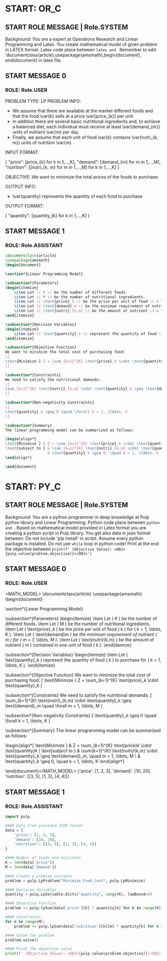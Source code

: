# START: OR_C 
## START ROLE MESSAGE | Role.SYSTEM 
Background: You are a expert at Operations Research and Linear Programming and Latex. You create mathematical model of given problem in LATEX format. Latex code place between ```latex and ``` Remember to add 'documentclass{article},usepackage{amsmath},begin{document}, end{document} in latex file. 
## START MESSAGE 0 
### ROLE: Role.USER
<DESCRIPTION>
PROBLEM TYPE: LP
PROBLEM INFO:

- We assume that there are available at the market different foods and that the food \var{k} sells at a price \var{price_{k}} per unit. 
- In addition there are several basic nutritional ingredients and, to achieve a balanced diet, each individual must receive at least \var{demand_{m}} units of nutrient \var{m} per day. 
- Finally, we assume that each unit of food \var{k} contains \var{nutri_{k, m}} units of nutrition \var{m}

INPUT FORMAT:

{
	"price": [price_{k} for k in 1,...,K],
	"demand": [demand_{m} for m in 1,...,M],
	"nutrition": [[nutri_{k, m} for m in 1,...,M] for k in 1,...,K]
}


OBJECTIVE: We want to minimize the total prices of the foods to purchase.

OUTPUT INFO:

- \var{quantity} represents the quantity of each food to purchase

OUTPUT FORMAT:

{
	"quantity": [quantity_{k} for k in 1,...,K]
}
</DESCRIPTION>


## START MESSAGE 1 
### ROLE: Role.ASSISTANT
```latex
\documentclass{article}
\usepackage{amsmath}
\begin{document}

\section*{Linear Programming Model}

\subsection*{Parameters}
\begin{itemize}
    \item Let \( K \) be the number of different foods.
    \item Let \( M \) be the number of nutritional ingredients.
    \item Let \( \text{price}_k \) be the price per unit of food \( k \) for \( k = 1, \ldots, K \).
    \item Let \( \text{demand}_m \) be the minimum requirement of nutrient \( m \) for \( m = 1, \ldots, M \).
    \item Let \( \text{nutri}_{k,m} \) be the amount of nutrient \( m \) contained in one unit of food \( k \).
\end{itemize}

\subsection*{Decision Variables}
\begin{itemize}
    \item Let \( \text{quantity}_k \) represent the quantity of food \( k \) to purchase for \( k = 1, \ldots, K \).
\end{itemize}

\subsection*{Objective Function}
We want to minimize the total cost of purchasing food:
\[
\text{Minimize } Z = \sum_{k=1}^{K} \text{price}_k \cdot \text{quantity}_k
\]

\subsection*{Constraints}
We need to satisfy the nutritional demands:
\[
\sum_{k=1}^{K} \text{nutri}_{k,m} \cdot \text{quantity}_k \geq \text{demand}_m \quad \forall m = 1, \ldots, M
\]

\subsection*{Non-negativity Constraints}
\[
\text{quantity}_k \geq 0 \quad \forall k = 1, \ldots, K
\]

\subsection*{Summary}
The linear programming model can be summarized as follows:

\begin{align*}
\text{Minimize } & Z = \sum_{k=1}^{K} \text{price}_k \cdot \text{quantity}_k \\
\text{subject to } & \sum_{k=1}^{K} \text{nutri}_{k,m} \cdot \text{quantity}_k \geq \text{demand}_m, \quad m = 1, \ldots, M \\
                   & \text{quantity}_k \geq 0, \quad k = 1, \ldots, K
\end{align*}

\end{document}
```

# START: PY_C 
## START ROLE MESSAGE | Role.SYSTEM 
Background: You are a python programmer in deep knowledge at Pulp python library and Linear Programming. Python code place between ```python and ```. Based on mathematical model provided in Latex format you are creating a python script in Pulp library. You get also data in json format between: <DATA></DATA> Do not include 'pip install' in script. Assume every python package is installed. Do not use `while` loop in python code! Print at the end the objective between <OBJ></OBJ> `print(f' (Objective Value): <OBJ>{pulp.value(problem.objective)}</OBJ>')` 
## START MESSAGE 0 
### ROLE: Role.USER
<MATH_MODEL>
\documentclass{article}
\usepackage{amsmath}
\begin{document}

\section*{Linear Programming Model}

\subsection*{Parameters}
\begin{itemize}
    \item Let \( K \) be the number of different foods.
    \item Let \( M \) be the number of nutritional ingredients.
    \item Let \( \text{price}_k \) be the price per unit of food \( k \) for \( k = 1, \ldots, K \).
    \item Let \( \text{demand}_m \) be the minimum requirement of nutrient \( m \) for \( m = 1, \ldots, M \).
    \item Let \( \text{nutri}_{k,m} \) be the amount of nutrient \( m \) contained in one unit of food \( k \).
\end{itemize}

\subsection*{Decision Variables}
\begin{itemize}
    \item Let \( \text{quantity}_k \) represent the quantity of food \( k \) to purchase for \( k = 1, \ldots, K \).
\end{itemize}

\subsection*{Objective Function}
We want to minimize the total cost of purchasing food:
\[
\text{Minimize } Z = \sum_{k=1}^{K} \text{price}_k \cdot \text{quantity}_k
\]

\subsection*{Constraints}
We need to satisfy the nutritional demands:
\[
\sum_{k=1}^{K} \text{nutri}_{k,m} \cdot \text{quantity}_k \geq \text{demand}_m \quad \forall m = 1, \ldots, M
\]

\subsection*{Non-negativity Constraints}
\[
\text{quantity}_k \geq 0 \quad \forall k = 1, \ldots, K
\]

\subsection*{Summary}
The linear programming model can be summarized as follows:

\begin{align*}
\text{Minimize } & Z = \sum_{k=1}^{K} \text{price}_k \cdot \text{quantity}_k \\
\text{subject to } & \sum_{k=1}^{K} \text{nutri}_{k,m} \cdot \text{quantity}_k \geq \text{demand}_m, \quad m = 1, \ldots, M \\
                   & \text{quantity}_k \geq 0, \quad k = 1, \ldots, K
\end{align*}

\end{document}</MATH_MODEL>
<DATA>
{'price': [1, 2, 3], 'demand': [10, 20], 'nutrition': [[3, 5], [1, 3], [4, 4]]}</DATA>


## START MESSAGE 1 
### ROLE: Role.ASSISTANT
```python
import pulp

#### Data from provided JSON format
data = {
    'price': [1, 2, 3],
    'demand': [10, 20],
    'nutrition': [[3, 5], [1, 3], [4, 4]]
}

#### Number of foods and nutrients
K = len(data['price'])
M = len(data['demand'])

#### Create a problem variable
problem = pulp.LpProblem("Minimize_Food_Cost", pulp.LpMinimize)

#### Decision Variables
quantity = pulp.LpVariable.dicts("quantity", range(K), lowBound=0)

#### Objective Function
problem += pulp.lpSum(data['price'][k] * quantity[k] for k in range(K)), "Total_Cost"

#### Constraints
for m in range(M):
    problem += pulp.lpSum(data['nutrition'][k][m] * quantity[k] for k in range(K)) >= data['demand'][m], f"Nutrient_Requirement_{m}"

#### Solve the problem
problem.solve()

#### Print the objective value
print(f' (Objective Value): <OBJ>{pulp.value(problem.objective)}</OBJ>')
```

